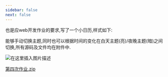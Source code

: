 ```yaml
---
sidebar: false
next: false
---
```

<BlogInfo/>






也是应web开发作业的要求,写了一个小日历,样式如下:

能够手动切换主题,同时也可以根据时间的变化在白天主题(亮)/夜晚主题(暗)之间切换,所有源码及文件均在附件中.

  
![在这里插入图片描述](https://img-blog.csdnimg.cn/02cf8f45881d445996e53bdf6c88d14f.png?x-oss-process=image/watermark,type_ZHJvaWRzYW5zZmFsbGJhY2s,shadow_50,text_Q1NETiBAbGl0dGxl5Lqu772e,size_19,color_FFFFFF,t_70,g_se,x_16)

[第四次作业.zip](../media/file/2021/09/29/第四次作业.zip)








<ActionBox />
        
<style>#top-box {margin-top:0.5rem!important;}</style>